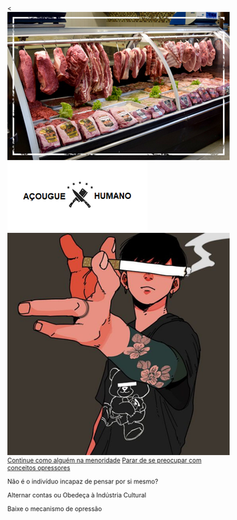 <!DOCTYPE html>
<html lang="en">
<head>
    <meta charset="utf-8">
    <meta name="viewport" content="widht=device-widht, initial-scale=1.0">
    <<link rel="stylesheet" href="style.css">
    <title>Açougueiro Humano</title>
</head>
<body>
    <div class="açougueiro-wrapper">
      <div class="açougueiro-phone">
        <img src="açougue-celular.png" alt="celular">
      </div>
      <div class="açougueiro-continue">
        <div class="group">
          <img src="açougue-logo.PNG" class="açougue-logo" alt="açougueiro-logo">
          <div class="profile-photo">
            <img src="img-perfil.jpg" alt="imagem de perfil">
          </div>
          <a href="#" class="açougue-login">Continue como alguém na menoridade</a>
          <a href="#" class="açougue-logout">Parar de se preocupar com conceitos opressores</a>
        </div>
        <div class="group">
          <p >Não é o indivíduo incapaz de pensar por si mesmo?</p>
          <p class="not-account">
            <span class="link-black">Alternar contas</span>
            ou
            <span class="link-black">Obedeça à Indústria Cultural</span>
          </p>
        </div>
      </div>
    </div>
</body>

<footer>
  <div class="get-the-app">
    <p class="get-the-app">Baixe o mecanismo de opressão</p>
    <div class="download">
      <a href="#" class="app-download"></a>
      <a href="#" class="app-download"></a>
    </div>
  </div>
</footer>

</html>